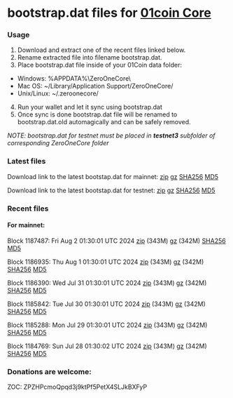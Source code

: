 # bootstrap.dat files for [01coin Core](https://01coin.io)

### Usage

1. Download and extract one of the recent files linked below.
2. Rename extracted file into filename bootstrap.dat.
3. Place bootstrap.dat file inside of your 01Coin data folder:
 - Windows: %APPDATA%\ZeroOneCore\
 - Mac OS: ~/Library/Application Support/ZeroOneCore/
 - Unix/Linux: ~/.zeroonecore/
4. Run your wallet and let it sync using bootstrap.dat
5. Once sync is done bootstrap.dat file will be renamed to bootstrap.dat.old automagically and can be safely removed.

_NOTE: bootstrap.dat for testnet must be placed in **testnet3** subfolder of corresponding ZeroOneCore folder_

### Latest files
Download link to the latest bootstap.dat for mainnet: [zip](https://files.01coin.io/mainnet/bootstrap.dat.zip) [gz](https://files.01coin.io/mainnet/bootstrap.dat.tar.gz) [SHA256](https://files.01coin.io/mainnet/sha256.txt) [MD5](https://files.01coin.io/mainnet/md5.txt)

Download link to the latest bootstap.dat for testnet: [zip](https://files.01coin.io/testnet/bootstrap.dat.zip) [gz](https://files.01coin.io/testnet/bootstrap.dat.tar.gz) [SHA256](https://files.01coin.io/testnet/sha256.txt) [MD5](https://files.01coin.io/testnet/md5.txt)

### Recent files

#### For mainnet:

Block 1187487: Fri Aug  2 01:30:01 UTC 2024 [zip](https://files.01coin.io/mainnet/2024-08-02/bootstrap.dat.zip) (343M) [gz](https://files.01coin.io/mainnet/2024-08-02/bootstrap.dat.tar.gz) (342M) [SHA256](https://files.01coin.io/mainnet/2024-08-02/sha256.txt) [MD5](https://files.01coin.io/mainnet/2024-08-02/md5.txt)

Block 1186935: Thu Aug  1 01:30:01 UTC 2024 [zip](https://files.01coin.io/mainnet/2024-08-01/bootstrap.dat.zip) (343M) [gz](https://files.01coin.io/mainnet/2024-08-01/bootstrap.dat.tar.gz) (342M) [SHA256](https://files.01coin.io/mainnet/2024-08-01/sha256.txt) [MD5](https://files.01coin.io/mainnet/2024-08-01/md5.txt)

Block 1186390: Wed Jul 31 01:30:01 UTC 2024 [zip](https://files.01coin.io/mainnet/2024-07-31/bootstrap.dat.zip) (343M) [gz](https://files.01coin.io/mainnet/2024-07-31/bootstrap.dat.tar.gz) (342M) [SHA256](https://files.01coin.io/mainnet/2024-07-31/sha256.txt) [MD5](https://files.01coin.io/mainnet/2024-07-31/md5.txt)

Block 1185842: Tue Jul 30 01:30:01 UTC 2024 [zip](https://files.01coin.io/mainnet/2024-07-30/bootstrap.dat.zip) (343M) [gz](https://files.01coin.io/mainnet/2024-07-30/bootstrap.dat.tar.gz) (342M) [SHA256](https://files.01coin.io/mainnet/2024-07-30/sha256.txt) [MD5](https://files.01coin.io/mainnet/2024-07-30/md5.txt)

Block 1185288: Mon Jul 29 01:30:01 UTC 2024 [zip](https://files.01coin.io/mainnet/2024-07-29/bootstrap.dat.zip) (343M) [gz](https://files.01coin.io/mainnet/2024-07-29/bootstrap.dat.tar.gz) (342M) [SHA256](https://files.01coin.io/mainnet/2024-07-29/sha256.txt) [MD5](https://files.01coin.io/mainnet/2024-07-29/md5.txt)

Block 1184769: Sun Jul 28 01:30:02 UTC 2024 [zip](https://files.01coin.io/mainnet/2024-07-28/bootstrap.dat.zip) (343M) [gz](https://files.01coin.io/mainnet/2024-07-28/bootstrap.dat.tar.gz) (342M) [SHA256](https://files.01coin.io/mainnet/2024-07-28/sha256.txt) [MD5](https://files.01coin.io/mainnet/2024-07-28/md5.txt)


### Donations are welcome:

ZOC: ZPZHPcmoQpqd3j9ktPf5PetX4SLJkBXFyP
